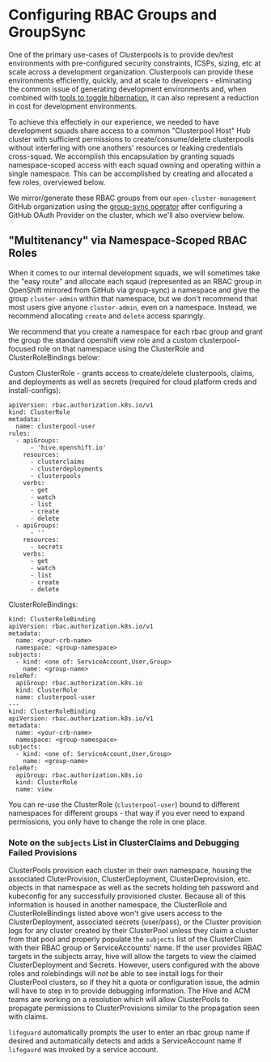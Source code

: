 # Configuring RBAC Groups and GroupSync

One of the primary use-cases of Clusterpools is to provide dev/test environments with pre-configured security constraints, ICSPs, sizing, etc at scale across a development organization.  Clusterpools can provide these environments efficiently, quickly, and at scale to developers - eliminating the common issue of generating development environments and, when combined with [tools to toggle hibernation](https://www.openshift.com/blog/hibernate-for-cost-savings-for-advanced-cluster-management-provisioned-clusters-with-subscriptions), it can also represent a reduction in cost for development environments. 

To achieve this effectiely in our experience, we needed to have development squads share access to a common "Clusterpool Host" Hub cluster with sufficient permissions to create/consume/delete clusterpools without interfering with one anothers' resources or leaking credentials cross-squad.  We accomplish this encapsulation by granting squads namespace-scoped access with each squad owning and operating within a single namespace.  This can be accomplished by creating and allocated a few roles, overviewed below.   

We mirror/generate these RBAC groups from our `open-cluster-management` GitHub organization using the [group-sync operator](https://github.com/redhat-cop/group-sync-operator) after configuring a GitHub OAuth Provider on the cluster, which we'll also overview below.  

## "Multitenancy" via Namespace-Scoped RBAC Roles

When it comes to our internal development squads, we will sometimes take the "easy route" and allocate each sqaud (represented as an RBAC group in OpenShift mirrored from GitHub via group-sync) a namespace and give the group `cluster-admin` within that namespace, but we don't recommend that most users give anyone `cluster-admin`, even on a namespace.  Instead, we recommend allocating `create` and `delete` access sparingly.  

We recommend that you create a namespace for each rbac group and grant the group the standard openshift view role and a custom clusterpool-focused role on that namespace using the ClusterRole and ClusterRoleBindings below:

Custom ClusterRole - grants access to create/delete clusterpools, claims, and deployments as well as secrets (required for cloud platform creds and install-configs):
```
apiVersion: rbac.authorization.k8s.io/v1
kind: ClusterRole
metadata:
  name: clusterpool-user
rules:
  - apiGroups:
      - 'hive.openshift.io'
    resources:
      - clusterclaims
      - clusterdeployments
      - clusterpools
    verbs:
      - get
      - watch
      - list
      - create
      - delete
  - apiGroups:
      - ''
    resources:
      - secrets
    verbs:
      - get
      - watch
      - list
      - create
      - delete
```

ClusterRoleBindings:
```
kind: ClusterRoleBinding
apiVersion: rbac.authorization.k8s.io/v1
metadata:
  name: <your-crb-name>
  namespace: <group-namespace>
subjects:
  - kind: <one of: ServiceAccount,User,Group>
    name: <group-name>
roleRef:
  apiGroup: rbac.authorization.k8s.io
  kind: ClusterRole
  name: clusterpool-user
---
kind: ClusterRoleBinding
apiVersion: rbac.authorization.k8s.io/v1
metadata:
  name: <your-crb-name>
  namespace: <group-namespace>
subjects:
  - kind: <one of: ServiceAccount,User,Group>
    name: <group-name>
roleRef:
  apiGroup: rbac.authorization.k8s.io
  kind: ClusterRole
  name: view
```

You can re-use the ClusterRole (`clusterpool-user`) bound to different namespaces for different groups - that way if you ever need to expand permissions, you only have to change the role in one place.  

### Note on the `subjects` List in ClusterClaims and Debugging Failed Provisions

ClusterPools provision each cluster in their own namespace, housing the associated CluterProvision, ClusterDeployment, ClusterDeprovision, etc. objects in that namespace as well as the secrets holding teh password and kubeconfig for any successfully provisioned cluster.  Because all of this information is housed in another namespace, the ClusterRole and ClusterRoleBindings listed above won't give users access to the ClusterDeployment, associated secrets (user/pass), or the Cluster provision logs for any cluster created by their ClusterPool unless they claim a cluster from that pool and properly populate the `subjects` list of the ClusterClaim with their RBAC group or ServiceAccounts' name.  If the user provides RBAC targets in the subjects array, hive will allow the targets to view the claimed ClusterDeployment and Secrets.  However, users configured with the above roles and rolebindings will _not_ be able to see install logs for their ClusterPool clusters, so if they hit a quota or configuration issue, the admin will have to step in to provide debugging information.  The Hive and ACM teams are working on a resolution which will allow ClusterPools to propagate permissions to ClusterProvisions similar to the propagation seen with claims.  

`lifeguard` automatically prompts the user to enter an rbac group name if desired and automatically detects and adds a ServiceAccount name if `lifegaurd` was invoked by a service account.  